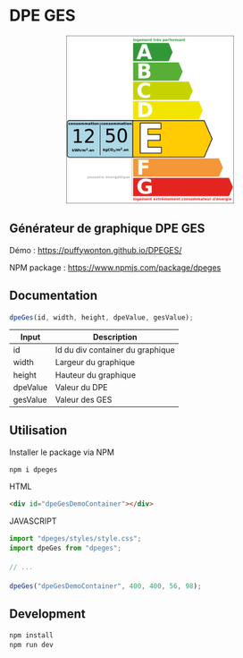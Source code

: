 # DPE GES

<p align="center">
<img src="https://github.com/puffywonton/DPEGES/blob/main/public/dpeGes.png?raw=true" width="300">
</p>

## Générateur de graphique DPE GES

Démo : https://puffywonton.github.io/DPEGES/

NPM package : https://www.npmjs.com/package/dpeges

## Documentation

```js
dpeGes(id, width, height, dpeValue, gesValue);
```

| Input    | Description                      |
| -------- | -------------------------------- |
| id       | Id du div container du graphique |
| width    | Largeur du graphique             |
| height   | Hauteur du graphique             |
| dpeValue | Valeur du DPE                    |
| gesValue | Valeur des GES                   |

## Utilisation

Installer le package via NPM

```sh
npm i dpeges
```

HTML

```html
<div id="dpeGesDemoContainer"></div>
```

JAVASCRIPT

```js
import "dpeges/styles/style.css";
import dpeGes from "dpeges";

// ...

dpeGes("dpeGesDemoContainer", 400, 400, 56, 98);
```

## Development

```sh
npm install
npm run dev
```
